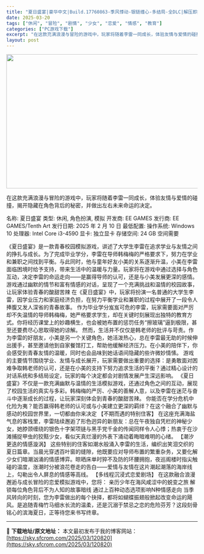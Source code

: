 ```yaml
---
title: "夏日盛宴|豪华中文|Build.17760863-季风悸动-银链缠心-多结局-全DLC|解压即撸|"
date: 2025-03-20
tags: ["休闲", "冒险", "剧情", "少女", "恋爱", "情感", "教育"]
categories: ["PC游戏下载"]
excerpt: "在这款充满浪漫与冒险的游戏中，玩家将随着李雷一同成长，体验友情与爱情的碰撞，揭开隐藏在角色背后的秘密，并做出左右未来命运的决定。 名称: 夏日盛宴 类型: 休闲, 角色扮演, 模拟 开发商: EE GAMES 发行商: EE GAMES/Tenth Art 发行日期: 2025 年 2 月 10 日&hellip;"
layout: post
---
```


<img class="aligncenter size-full wp-image-120789" src="https://sky.sfcrom.com/wp-content/uploads/2025/03/2025032009175714.webp" alt="" width="616" height="353" />

在这款充满浪漫与冒险的游戏中，玩家将随着李雷一同成长，体验友情与爱情的碰撞，揭开隐藏在角色背后的秘密，并做出左右未来命运的决定。

名称: 夏日盛宴
类型: 休闲, 角色扮演, 模拟
开发商: EE GAMES
发行商: EE GAMES/Tenth Art
发行日期: 2025 年 2 月 10 日
最低配置:
操作系统: Windows 10
处理器: Intel Core i3-4590
显卡: 独立显卡
存储空间: 24 GB 空间需要

《夏日盛宴》是一款青春校园模拟游戏，讲述了大学生李雷在追求学业与友情之间的挣扎与成长。为了完成毕业学分，李雷在导师韩梅梅的严格要求下，努力在学业和兼职之间找到平衡。与此同时，他与童年好友小美的关系逐渐升温，小美在李雷面临困境时给予支持，带来生活中的温暖与力量。玩家将在游戏中通过选择与角色互动，决定李雷的命运走向——是赢得导师的认可，还是与小美发展更深的感情。游戏通过幽默的情节和富有情感的对话，呈现了一个充满挑战和温情的校园故事，让玩家体验青春的酸甜苦辣
在《夏日盛宴》中，玩家将扮演一名普通的大学生李雷，因学业压力和家庭经济负担，在努力平衡学业和兼职的过程中展开了一段令人捧腹又发人深省的青春故事。
作为毕业学分岌岌可危的李雷，玩家需要面对严厉却不失温情的导师韩梅梅，她严格要求学生，却在关键时刻展现出独特的教育方式。你将经历课堂上的妙趣横生，也会被她布置的惩罚任务“擦玻璃”逼到极限，甚至还要费尽心思取得她的谅解。
然而，生活并不仅仅是韩老师的批评与苛责。作为李雷的好朋友，小美是另一个关键角色，她活泼热心，总在李雷最无助的时候伸出援手，甚至邀请他到自家餐馆打工，帮助他缓解经济压力。在小美的陪伴下，你会感受到青春友情的温暖，同时也会品味到她话语间隐藏的些许微妙情愫。
游戏的主要情节围绕学业、友情与成长展开，玩家需要做出重要的选择：是勇敢面对困难争取韩老师的认可，还是在小美的支持下努力追求生活的平衡？通过精心设计的对话系统和多结局设定，玩家的每个决定都会对剧情发展产生深远影响。
《夏日盛宴》不仅是一款充满幽默与温情的生活模拟游戏，还通过角色之间的互动，展现了校园生活的真实与多彩。韩梅梅的严厉、小美的善解人意，以及李雷在迷茫与奋斗中逐渐成长的过程，让玩家深刻体会到青春的酸甜苦辣。
你能否在学分危机中化险为夷？能否赢得韩老师的认可或与小美建立更深的羁绊？在这个融合了幽默与感动的校园世界里，一切都由你来决定
【不期而遇的特别住客】
在这座充满海盐气息的客栈里，李雷陆续邂逅了形色迥异的新朋友：总在午夜独自凭栏的神秘少女，她脖颈缠绕的银色十字架项链与黑手党千金的传闻同样令人心悸；热衷于在沙滩捕捉甲虫的狡黠少女，看似天真烂漫的外表下涌动着晦暗难明的心绪。
【潮汐更迭的情感漩涡】
这些特别的住客如潮水般涌入李雷的生活，编织出笑泪交织的夏日篇章。当晨光穿透百叶窗的缝隙，他既要应对导师布置的繁重杂务，又要化解少女们暗潮汹涌的情感博弈。晾晒床单时猝不及防的环腰拥抱，夜巡阁楼时指尖触碰的温度，涨潮时分被浪花卷走的告白——爱情与友情在这片潮起潮落的海岸线上，勾勒出令人屏息的情感等高线。
【多线程沉浸式恋爱剧场】
在这款融合浪漫邂逅与成长冒险的恋爱模拟游戏中，您将：
亲历少年在海风咸涩中的蜕变之旅
解锁每位角色背后不为人知的故事暗线
通过上百种动态选项影响N种情感走向
当季风转向的时刻，您为李雷做出的每个抉择，都将如蝴蝶振翅般掀起改变命运的飓风。是追随青梅竹马细水长流的温柔，还是沉溺于禁忌之恋的危险芬芳？这段刻骨铭心的滨海夏日，正等待您来书写终章。

---
📖 **下载地址/原文地址：** 本文最初发布于我的博客网站：[https://sky.sfcrom.com/2025/03/120820](https://sky.sfcrom.com/2025/03/120820)
